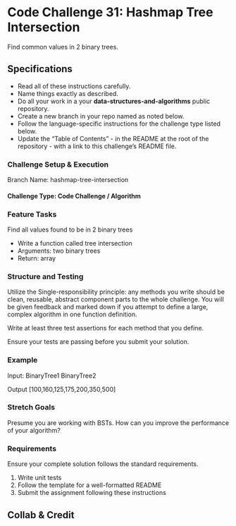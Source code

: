 # Code Challenge 31: Hashmap Tree Intersection

Find common values in 2 binary trees.

## Specifications

- Read all of these instructions carefully.
- Name things exactly as described.
- Do all your work in a your **data-structures-and-algorithms** public repository.
- Create a new branch in your repo named as noted below.
- Follow the language-specific instructions for the challenge type listed below.
- Update the “Table of Contents” - in the README at the root of the repository - with a link to this challenge’s README file.

### Challenge Setup & Execution

Branch Name: hashmap-tree-intersection

#### Challenge Type: Code Challenge / Algorithm

### Feature Tasks

Find all values found to be in 2 binary trees

- Write a function called tree intersection
- Arguments: two binary trees
- Return: array

### Structure and Testing

Utilize the Single-responsibility principle: any methods you write should be clean, reusable, abstract component parts to the whole challenge. You will be given feedback and marked down if you attempt to define a large, complex algorithm in one function definition.

Write at least three test assertions for each method that you define.

Ensure your tests are passing before you submit your solution.

### Example

Input: BinaryTree1 BinaryTree2

Output [100,160,125,175,200,350,500]

### Stretch Goals

Presume you are working with BSTs. How can you improve the performance of your algorithm?

### Requirements

Ensure your complete solution follows the standard requirements.

1. Write unit tests
2. Follow the template for a well-formatted README
3. Submit the assignment following these instructions

## Collab & Credit
